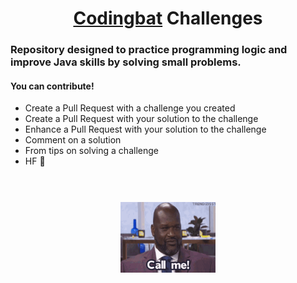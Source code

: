 <h1 align="center"><a href="https://codingbat.com/java">Codingbat</a> Challenges</h1>

### Repository designed to practice programming logic and improve Java skills by solving small problems.

#### You can contribute!
- Create a Pull Request with a challenge you created
- Create a Pull Request with your solution to the challenge
- Enhance a Pull Request with your solution to the challenge
- Comment on a solution
- From tips on solving a challenge
- HF :rocket:
#

<br>

<div align="center">
  <a  href="https://github.com/jeffersontavaresdm">
    <img width="30%" src="https://github.com/jeffersontavaresdm/jeffersontavaresdm/blob/main/images/call-me-shaq.gif" width="25"/>
  </a>
</div>
